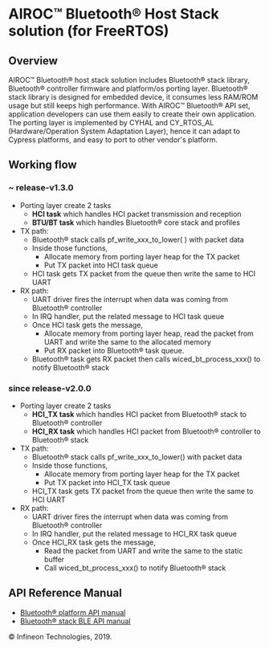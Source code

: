 ﻿# AIROC&trade; Bluetooth&reg; Host Stack solution (for FreeRTOS)

## Overview
AIROC&trade; Bluetooth&reg; host stack solution includes Bluetooth&reg; stack library,
Bluetooth&reg; controller firmware and platform/os porting layer. Bluetooth&reg; stack library
is designed for embedded device, it consumes less RAM/ROM usage but still keeps
high performance. With AIROC&trade; Bluetooth&reg; API set, application developers can use them
easily to create their own application. The porting layer is implemented by CYHAL and CY_RTOS_AL
(Hardware/Operation System Adaptation Layer), hence it can adapt to Cypress platforms, and easy to 
port to other vendor's platform.  

## Working flow

### ~ release-v1.3.0
 - Porting layer create 2 tasks
   - **HCI task** which handles HCI packet transmission and reception
   - **BTU/BT task** which handles Bluetooth&reg; core stack and profiles
 - TX path:
   - Bluetooth&reg; stack calls pf_write_xxx_to_lower( ) with packet data
   - Inside those functions,
       - Allocate memory from porting layer heap for the TX packet
       - Put TX packet into HCI task queue
   - HCI task gets TX packet from the queue then write the same to HCI UART
 - RX path:
   - UART driver fires the interrupt when data was coming from Bluetooth&reg; controller
   - In IRQ handler, put the related message to HCI task queue
   - Once HCI task gets the message,
     - Allocate memory from porting layer heap, read the packet from UART and write the same to the allocated memory
     - Put RX packet into Bluetooth&reg; task queue.
   - Bluetooth&reg; task gets RX packet then calls wiced_bt_process_xxx() to notify Bluetooth&reg; stack

### since release-v2.0.0
 - Porting layer create 2 tasks
   - **HCI_TX task** which handles HCI packet from Bluetooth&reg; stack to Bluetooth&reg; controller
   - **HCI_RX task** which handles HCI packet from Bluetooth&reg; controller to Bluetooth&reg; stack
 - TX path:
   - Bluetooth&reg; stack calls pf_write_xxx_to_lower() with packet data
   - Inside those functions,
     - Allocate memory from porting layer heap for the TX packet
     - Put TX packet into HCI_TX task queue
   - HCI_TX task gets TX packet from the queue then write the same to HCI UART
 - RX path:
   - UART driver fires the interrupt when data was coming from Bluetooth&reg; controller
   - In IRQ handler, put the related message to HCI_RX task queue
   - Once HCI_RX task gets the message,
     - Read the packet from UART and write the same to the static buffer
     - Call wiced_bt_process_xxx() to notify Bluetooth&reg; stack

## API Reference Manual
 - [Bluetooth&reg; platform API manual](https://infineon.github.io/bluetooth-freertos/api_reference_manual/html/index.html)
 - [Bluetooth&reg; stack BLE API manual](https://infineon.github.io/btstack/ble/api_reference_manual/html/index.html)
    
© Infineon Technologies, 2019.